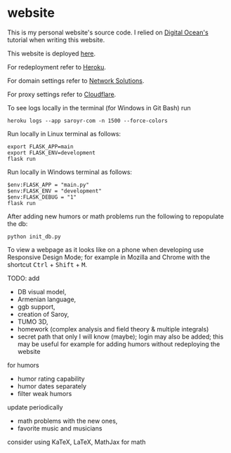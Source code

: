 # website

This is my personal website's source code. I relied on [Digital Ocean's](https://www.digitalocean.com/community/tutorials/how-to-make-a-web-application-using-flask-in-python-3)
tutorial when writing this website.

This website is deployed [here](https://saroyr-com-d9a4be4812ff.herokuapp.com/).

For redeployment refer to [Heroku](https://dashboard.heroku.com/apps/saroyr-com/deploy/github).

For domain settings refer to [Network Solutions](https://www.networksolutions.com/my-account/home).

For proxy settings refer to [Cloudflare](https://dash.cloudflare.com/1197453bb02576e0d9c4a5ca6e150eee/saro-harutyunyan.space).

To see logs locally in the terminal (for Windows in Git Bash) run
```commandline
heroku logs --app saroyr-com -n 1500 --force-colors
```

Run locally in Linux terminal as follows:
```
export FLASK_APP=main
export FLASK_ENV=development
flask run
```

Run locally in Windows terminal as follows:
```
$env:FLASK_APP = "main.py"
$env:FLASK_ENV = "development"
$env:FLASK_DEBUG = "1"
flask run
```

After adding new humors or math problems run the following to repopulate the db:
```commandline
python init_db.py
```

To view a webpage as it looks like on a phone when developing use Responsive Design Mode; for example in Mozilla and Chrome with the shortcut <kbd>Ctrl</kbd> + <kbd>Shift</kbd> + <kbd>M</kbd>.


TODO: add
* DB visual model,
* Armenian language,
* ggb support,
* creation of Saroy,
* TUMO 3D,
* homework (complex analysis and field theory & multiple integrals)
* secret path that only I will know (maybe); login may also be added; this may be useful for example for adding humors without redeploying the website

for humors
* humor rating capability
* humor dates separately
* filter weak humors

update periodically
* math problems with the new ones,
* favorite music and musicians

consider using KaTeX, LaTeX, MathJax for math